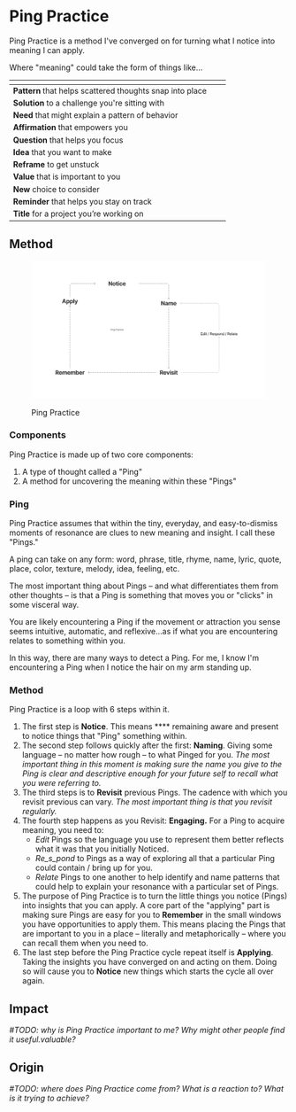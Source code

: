 # Ping Practice

Ping Practice is a method I've converged on for turning what I notice into meaning I can apply.

Where "meaning" could take the form of things like...

<table data-view="cards"><thead><tr><th></th><th></th><th></th></tr></thead><tbody><tr><td><strong>Pattern</strong> that helps scattered thoughts snap into place</td><td></td><td></td></tr><tr><td><strong>Solution</strong> to a challenge you're sitting with</td><td></td><td></td></tr><tr><td><strong>Need</strong> that might explain a pattern of behavior</td><td></td><td><p></p><p></p></td></tr><tr><td><strong>Affirmation</strong> that empowers you</td><td></td><td></td></tr><tr><td><strong>Question</strong> that helps you focus</td><td></td><td></td></tr><tr><td><strong>Idea</strong> that you want to make</td><td></td><td></td></tr><tr><td><strong>Reframe</strong> to get unstuck</td><td></td><td></td></tr><tr><td><strong>Value</strong> that is important to you</td><td></td><td></td></tr><tr><td><strong>New</strong> choice to consider</td><td></td><td></td></tr><tr><td><strong>Reminder</strong> that helps you stay on track</td><td></td><td></td></tr><tr><td><strong>Title</strong> for a project you’re working on</td><td></td><td></td></tr></tbody></table>

## Method

<figure><img src=".gitbook/assets/Cards_Sketching.png" alt="A circular diagram showing Ping Practice&#x27;s steps: Name, Notice, Revisit, Edit/Respond/Relate, Remember, and Apply"><figcaption><p>Ping Practice</p></figcaption></figure>

### Components

Ping Practice is made up of two core components:

1. A type of thought called a "Ping"
2. A method for uncovering the meaning within these "Pings"

### Ping

Ping Practice assumes that within the tiny, everyday, and easy-to-dismiss moments of resonance are clues to new meaning and insight. I call these "Pings."

A ping can take on any form: word, phrase, title, rhyme, name, lyric, quote, place, color, texture, melody, idea, feeling, etc.

The most important thing about Pings – and what differentiates them from other thoughts – is that a Ping is something that moves you or "clicks" in some visceral way.&#x20;

You are likely encountering a Ping if the movement or attraction you sense seems intuitive, automatic, and reflexive...as if what you are encountering relates to something within you.

In this way, there are many ways to detect a Ping. For me, I know I'm encountering a Ping when I notice the hair on my arm standing up.

### Method

Ping Practice is a loop with 6 steps within it.

1. The first step is **Notice**. This means **** remaining aware and present to notice things that "Ping" something within.
2. The second step follows quickly after the first: **Naming**. Giving some  language – no matter how rough – to what Pinged for you. _The most important thing in this moment is making sure the name you give to the Ping is clear and descriptive enough for your future self to recall what you were referring to._
3. The third steps is to **Revisit** previous Pings. The cadence with which you revisit previous can vary. _The most important thing is that you revisit regularly._
4. The fourth step happens as you Revisit: **Engaging.** For a Ping to acquire meaning, you need to:
   * _Edit_ Pings so the language you use to represent them better reflects what it was that you initially Noticed.
   * _Re_s_pond_ to Pings as a way of exploring all that a particular Ping could contain / bring up for you.
   * _Relate_ Pings to one another to help identify and name patterns that could help to explain your resonance with a particular set of Pings.
5. The purpose of Ping Practice is to turn the little things you notice (Pings) into insights that you can apply. A core part of the "applying" part is making sure Pings are easy for you to **Remember** in the small windows you have opportunities to apply them. This means placing the Pings that are important to you in a place – literally and metaphorically – where you  can recall them when you need to.
6. The last step before the Ping Practice cycle repeat itself is **Applying**. Taking the insights you have converged on and acting on them. Doing so will cause you to **Notice** new things which starts the cycle all over again.

## Impact

_#TODO: why is Ping Practice important to me? Why might other people find it useful.valuable?_

## Origin

_#TODO: where does Ping Practice come from? What is a reaction to? What is it trying to achieve?_

